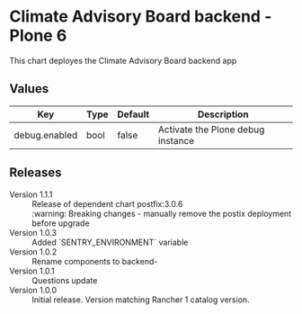 # Climate Advisory Board backend - Plone 6

This chart deployes the Climate Advisory Board backend app 


## Values

| Key | Type | Default | Description |
|-----|------|---------|-------------|
| debug.enabled | bool | false | Activate the Plone debug instance |

## Releases

<dl>
  <dt>Version 1.1.1</dt>
  <dd>Release of dependent chart postfix:3.0.6</dd>
  <dd>:warning: Breaking changes - manually remove the postix deployment before upgrade</dd>

  <dt>Version 1.0.3</dt>
  <dd>Added `SENTRY_ENVIRONMENT` variable</dd>

  <dt>Version 1.0.2</dt>
  <dd>Rename components to backend- </dd>

  <dt>Version 1.0.1</dt>
  <dd>Questions update</dd>

  <dt>Version 1.0.0</dt>
  <dd>Initial release. Version matching Rancher 1 catalog version.</dd>
</dl> 
